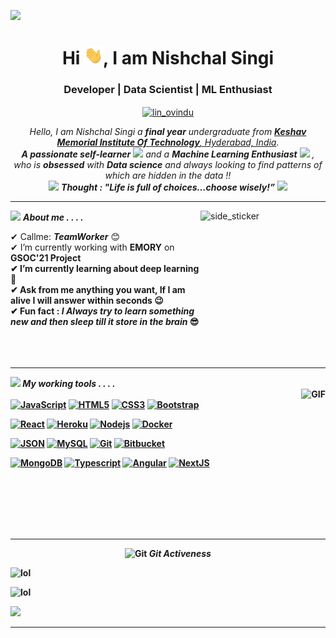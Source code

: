 <!-- <p align="center">
  <img src="https://videohive.img.customer.envatousercontent.com/files/302f8530-dcca-433b-b8ee-ddc29d6da06b/inline_image_preview.jpg?auto=compress%2Cformat&fit=crop&crop=top&max-h=8000&max-w=590&s=07d8de36fe85aba7c3a425a60dadf578" height="300" alt="pic" />
</p> -->
![](https://github.com/halfrost/halfrost/blob/master/icons/header_.png)
<br>

  <h1 align="center">Hi <img src="https://raw.githubusercontent.com/ABSphreak/ABSphreak/master/gifs/Hi.gif" width="30px">, I am Nishchal Singi </h1>
  <h3 align="center">Developer | Data Scientist | ML Enthusiast </h3>
  <p align="center">
    <a href="https://www.linkedin.com/in/nishchal-singi-6b37901ab/" target="blank"><img align="center" src="https://image.flaticon.com/icons/png/128/174/174857.png" alt="lin_ovindu" height="40" width="40" /></a>  
<!--     <a href="https://www.kaggle.com/ovinduwijethunge" target="blank"><img align="center" src="https://www.vectorlogo.zone/logos/kaggle/kaggle-icon.svg" alt="kaggle_ovindu" height="30" width="40" /></a>
    <a href="https://www.instagram.com/ovindu_vesuvius/" target="blank"><img align="center" src="https://image.flaticon.com/icons/png/128/174/174855.png" alt="insta_ovindu" height="30" width="40" /></a>
    <a href="https://www.facebook.com/ovindu.wijethunge.7/" target="blank"><img align="center" src="https://www.svgrepo.com/show/299425/facebook.svg" alt="fb_ovindu" height="30" width="40" /></a>
     <a href = "mailto: oumw.udesh@gmail.com"><img align="center" src="https://seeklogo.com/images/G/gmail-new-2020-logo-32DBE11BB4-seeklogo.com.png" height="30" width="40" /></a> -->
  </p>
</p>



<p align="center">
  <em>
    Hello, I am Nishchal Singi a <b>final year</b> undergraduate from <a href="https://kmit.in/"> <b>Keshav Memorial Institute Of Technology</b>, Hyderabad, India</a>. <br>
    <b>A passionate self-learner</b> <img src="https://github.com/TheDudeThatCode/TheDudeThatCode/blob/master/Assets/Developer.gif" width="30px"> and a <b>Machine Learning Enthusiast</b>&nbsp;<img src="https://github.com/TheDudeThatCode/TheDudeThatCode/blob/master/Assets/Designer.gif" width="36px">&nbsp,<br>who is <b>obsessed</b>
    with <b>Data science</b> and always looking to find patterns of which are hidden in the data !!
  </em> 
  <br>
  <img src="https://media.giphy.com/media/gH3LO09IOiZIqePwv9/giphy.gif" width="50" /> <b><i align="center">Thought : "Life is full of choices…choose wisely!”</i></b> <img src="https://media.giphy.com/media/qjqUcgIyRjsl2/giphy.gif" width="50" />
</p>

<hr>
<img align="right" width=200px height=200px alt="side_sticker" src="https://media.giphy.com/media/TEnXkcsHrP4YedChhA/giphy.gif" />

<img src="https://media.giphy.com/media/iY8CRBdQXODJSCERIr/giphy.gif" width="30px">&nbsp;***About me . . . .***

✔ Callme: ***TeamWorker*** 😊 <br>
✔ I’m currently working with <b>EMORY</b> on <b>GSOC'21<b> Project<br>
✔ I’m currently learning about **deep learning**🥰<br>
✔ Ask from me anything you want, If I am alive I will answer within seconds 😉<br>
✔ Fun fact : *I Always try to learn something new and then sleep till it store in the brain* 😎<br><br><br><br>

  <hr>

<img src="https://media.giphy.com/media/iY8CRBdQXODJSCERIr/giphy.gif" width="30px">&nbsp;***My working tools . . . .***
  <br>
   <img align="right" alt="GIF" src="https://media.giphy.com/media/836HiJc7pgzy8iNXCn/giphy.gif" />
<br />
 [![JavaScript](https://img.shields.io/badge/-JavaScript-black?style=flat&logo=javascript&link=https://github.com/Nishchal-007)](https://github.com/Nishchal-007) 
  [![HTML5](https://img.shields.io/badge/-HTML5-E34F26?style=flat&logo=html5&logoColor=white&link=https://github.com/Nishchal-007)](https://github.com/Nishchal-007) 
  [![CSS3](https://img.shields.io/badge/-CSS3-1572B6?style=flat&logo=css3&link=https://github.com/Nishchal-007)](https://github.com/Nishchal-007) 
  [![Bootstrap](https://img.shields.io/badge/-Bootstrap-563D7C?style=flat&logo=bootstrap&link=https://github.com/Nishchal-007)](https://github.com/Nishchal-007)
  
  [![React](https://img.shields.io/badge/-React-black?style=flat&logo=react&link=https://github.com/Nishchal-007)](https://github.com/Nishchal-007) 
  [![Heroku](https://img.shields.io/badge/-Heroku-gray?style=flat&logo=heroku&link=https://github.com/Nishchal-007)](https://github.com/Nishchal-007) 
  [![Nodejs](https://img.shields.io/badge/-Nodejs-green?style=flat&logo=Node.js&link=https://github.com/Nishchal-007)](https://github.com/Nishchal-007) 
  [![Docker](https://img.shields.io/badge/-Docker-black?style=flat&logo=docker&link=https://github.com/Nishchal-007)](https://github.com/Nishchal-007) 
  
  [![JSON](https://img.shields.io/badge/-json-02569B?style=flat&logo=json&link=https://github.com/Nishchal-007)](https://github.com/Nishchal-007)
  [![MySQL](https://img.shields.io/badge/-MySQL-black?style=flat&logo=mysql&link=https://github.com/Nishchal-007)](https://github.com/Nishchal-007)
  [![Git](https://img.shields.io/badge/-Git-black?style=flat&logo=git&link=https://github.com/Nishchal-007)](https://github.com/Nishchal-007) 
  [![Bitbucket](https://img.shields.io/badge/-Bitbucket-blue?style=flat&logo=bitbucket&link=https://github.com/Nishchal-007)](https://github.com/Nishchal-007)
  
  [![MongoDB](https://img.shields.io/badge/-MongoDB-FCA121?style=flat&logo=mongodb&link=https://github.com/Nishchal-007)](https://gitlab.com/Nishchal-007) 
  [![Typescript](https://img.shields.io/badge/-TypeScript-white?style=flat&logo=typescript&link=https://github.com/Nishchal-007)](https://github.com/Nishchal-007)
  [![Angular](https://img.shields.io/badge/-Angular-red?style=flat&logo=angular&link=https://github.com/Nishchal-007)](https://github.com/Nishchal-007) 
  [![NextJS](https://img.shields.io/badge/-NextJS-black?style=flat&logo=nextjs&link=https://github.com/Nishchal-007)](https://github.com/Nishchal-007)
  
  <br><br><br><br><br>
  <hr>
  <p align="center">
 <img src="https://media.giphy.com/media/W5eoZHPpUx9sapR0eu/giphy.gif" width="30px" alt="Git"/>&nbsp;<i><b>Git Activeness</b></i></p>
 
<p><img src="https://github-readme-stats.vercel.app/api/top-langs?username=Nishchal-007&show_icons=true&locale=en&layout=compact&theme=chartreuse-dark" alt="lol"/></p>
<p><img src="https://github-readme-stats.vercel.app/api?username=Nishchal-007&show_icons=true&locale=en&theme=chartreuse-dark" alt="lol" width="410" /></p>
<p><img src="https://github-readme-streak-stats.herokuapp.com/?user=Nishchal-007&theme=dracula"></p>
<hr>
<!-- 
<p align="center"><img src="https://media.giphy.com/media/QaMcXSekUWx7aogAUr/giphy.gif" width="30" />&nbsp;Git profile Trophies</p><br>
<img src="https://github-profile-trophy.vercel.app/?username=Nishchal-007&theme=juicyfresh&no-bg=true" />
 -->


